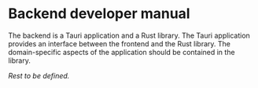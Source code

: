 <!--
SPDX-FileCopyrightText: 2023 Gonzalo Bulnes Guilpain

SPDX-License-Identifier: AGPL-3.0-or-later
-->

# Backend developer manual

The backend is a Tauri application and a Rust library. The Tauri application provides an interface between the frontend and the Rust library. The domain-specific aspects of the application should be contained in the library.

_Rest to be defined._
